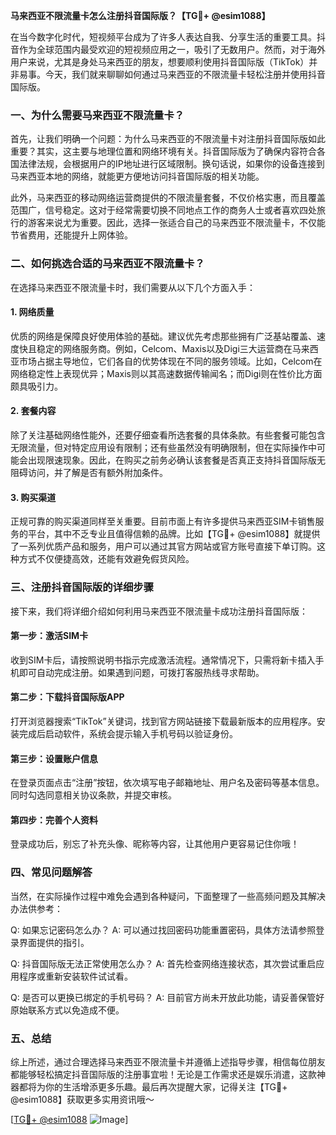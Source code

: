 **马来西亚不限流量卡怎么注册抖音国际版？【TG💪+ @esim1088】**

在当今数字化时代，短视频平台成为了许多人表达自我、分享生活的重要工具。抖音作为全球范围内最受欢迎的短视频应用之一，吸引了无数用户。然而，对于海外用户来说，尤其是身处马来西亚的朋友，想要顺利使用抖音国际版（TikTok）并非易事。今天，我们就来聊聊如何通过马来西亚的不限流量卡轻松注册并使用抖音国际版。

### 一、为什么需要马来西亚不限流量卡？

首先，让我们明确一个问题：为什么马来西亚的不限流量卡对注册抖音国际版如此重要？其实，这主要与地理位置和网络环境有关。抖音国际版为了确保内容符合各国法律法规，会根据用户的IP地址进行区域限制。换句话说，如果你的设备连接到马来西亚本地的网络，就能更方便地访问抖音国际版的相关功能。

此外，马来西亚的移动网络运营商提供的不限流量套餐，不仅价格实惠，而且覆盖范围广，信号稳定。这对于经常需要切换不同地点工作的商务人士或者喜欢四处旅行的游客来说尤为重要。因此，选择一张适合自己的马来西亚不限流量卡，不仅能节省费用，还能提升上网体验。

### 二、如何挑选合适的马来西亚不限流量卡？

在选择马来西亚不限流量卡时，我们需要从以下几个方面入手：

#### 1. 网络质量
优质的网络是保障良好使用体验的基础。建议优先考虑那些拥有广泛基站覆盖、速度快且稳定的网络服务商。例如，Celcom、Maxis以及Digi三大运营商在马来西亚市场占据主导地位，它们各自的优势体现在不同的服务领域。比如，Celcom在网络稳定性上表现优异；Maxis则以其高速数据传输闻名；而Digi则在性价比方面颇具吸引力。

#### 2. 套餐内容
除了关注基础网络性能外，还要仔细查看所选套餐的具体条款。有些套餐可能包含无限流量，但对特定应用设有限制；还有些虽然没有明确限制，但在实际操作中可能会出现限速现象。因此，在购买之前务必确认该套餐是否真正支持抖音国际版无阻碍访问，并了解是否有额外附加条件。

#### 3. 购买渠道
正规可靠的购买渠道同样至关重要。目前市面上有许多提供马来西亚SIM卡销售服务的平台，其中不乏专业且值得信赖的品牌。比如【TG💪+ @esim1088】就提供了一系列优质产品和服务，用户可以通过其官方网站或官方账号直接下单订购。这种方式不仅便捷高效，还能有效避免假货风险。

### 三、注册抖音国际版的详细步骤

接下来，我们将详细介绍如何利用马来西亚不限流量卡成功注册抖音国际版：

#### 第一步：激活SIM卡
收到SIM卡后，请按照说明书指示完成激活流程。通常情况下，只需将新卡插入手机即可自动完成注册。如果遇到问题，可拨打客服热线寻求帮助。

#### 第二步：下载抖音国际版APP
打开浏览器搜索“TikTok”关键词，找到官方网站链接下载最新版本的应用程序。安装完成后启动软件，系统会提示输入手机号码以验证身份。

#### 第三步：设置账户信息
在登录页面点击“注册”按钮，依次填写电子邮箱地址、用户名及密码等基本信息。同时勾选同意相关协议条款，并提交审核。

#### 第四步：完善个人资料
登录成功后，别忘了补充头像、昵称等内容，让其他用户更容易记住你哦！

### 四、常见问题解答

当然，在实际操作过程中难免会遇到各种疑问，下面整理了一些高频问题及其解决办法供参考：

Q: 如果忘记密码怎么办？
A: 可以通过找回密码功能重置密码，具体方法请参照登录界面提供的指引。

Q: 抖音国际版无法正常使用怎么办？
A: 首先检查网络连接状态，其次尝试重启应用程序或重新安装软件试试看。

Q: 是否可以更换已绑定的手机号码？
A: 目前官方尚未开放此功能，请妥善保管好原始联系方式以免造成不便。

### 五、总结

综上所述，通过合理选择马来西亚不限流量卡并遵循上述指导步骤，相信每位朋友都能够轻松搞定抖音国际版的注册事宜啦！无论是工作需求还是娱乐消遣，这款神器都将为你的生活增添更多乐趣。最后再次提醒大家，记得关注【TG💪+ @esim1088】获取更多实用资讯哦～

[[TG💪+ @esim1088](https://t.me/s/esim1088) ![Image](https://i.postimg.cc/4NQfJmqS/Snipaste-2025-05-13-00-14-12.png)]